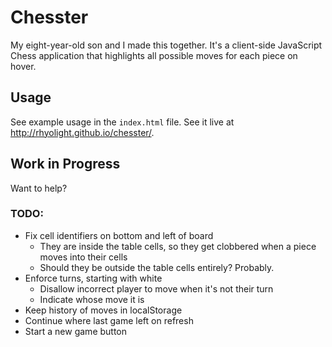 # Chesster

My eight-year-old son and I made this together. It's a client-side JavaScript Chess application that highlights all possible moves for each piece on hover. 

## Usage

See example usage in the `index.html` file. See it live at <http://rhyolight.github.io/chesster/>.

## Work in Progress

Want to help?

### TODO:

- Fix cell identifiers on bottom and left of board
  - They are inside the table cells, so they get clobbered when a piece moves into their cells
  - Should they be outside the table cells entirely? Probably.
- Enforce turns, starting with white
  - Disallow incorrect player to move when it's not their turn
  - Indicate whose move it is
- Keep history of moves in localStorage
- Continue where last game left on refresh
- Start a new game button